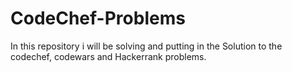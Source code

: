 # CodeChef-Problems
In this repository i will be solving and putting in the Solution to the codechef, codewars and Hackerrank problems.
